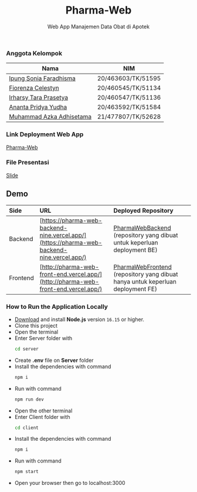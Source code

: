 <h1 align="center">
  Pharma-Web
</h1>

<p align="center">Web App Manajemen Data Obat di Apotek</p><br>

### Anggota Kelompok
| Nama                     | NIM                |
| ------------------------ | ------------------ |
| [Ipung Sonia Faradhisma](https://www.github.com/ipungsonia) | 20/463603/TK/51595 |
| [Fiorenza Celestyn](https://github.com/clstyn)              | 20/460545/TK/51134 |
| [Irharsy Tara Prasetya](https://github.com/Iyas-Tr)         | 20/460547/TK/51136 |
| [Ananta Pridya Yudha](https://github.com/anantapridya)      | 20/463592/TK/51584 |
| [Muhammad Azka Adhisetama](https://github.com/Adhisetama)   | 21/477807/TK/52628 |

### Link Deployment Web App

<a href='https://pharma-web-front-end.vercel.app'>Pharma-Web</a>


### File Presentasi 

<a href='https://docs.google.com/presentation/d/1f-OSRcQRsA96ba44pwoI7VQwJeO-mhkw/edit?usp=sharing&ouid=114844380046633974028&rtpof=true&sd=true'>Slide</a>

## Demo

| Side | URL     | Deployed Repository  |
| :-------- | :------- | :------------------------- |
| Backend | [https://pharma-web-backend-nine.vercel.app/](https://pharma-web-backend-nine.vercel.app/) | [PharmaWebBackend](https://github.com/anantapridya/PharmaWebBackend) (repository yang dibuat untuk keperluan deployment BE) |
| Frontend | [http://pharma-web-front-end.vercel.app/](http://pharma-web-front-end.vercel.app/) | [PharmaWebFrontend](https://github.com/anantapridya/PharmaWebFrontEnd) (repository yang dibuat hanya untuk keperluan deployment FE)|


### How to Run the Application Locally

- [Download](https://nodejs.org/en/download/) and install **Node.js** version `16.15` or higher.
- Clone this project
- Open the terminal
- Enter Server folder with
  ```bash
  cd server
  ```
- Create **.env** file on **Server** folder
- Install the dependencies with command
  ```bash
  npm i
  ```
- Run with command
  ```bash
  npm run dev
  ```
- Open the other terminal
- Enter Client folder with
  ```bash
  cd client
  ```
- Install the dependencies with command
  ```bash
  npm i
  ```
- Run with command
  ```bash
  npm start
  ```
- Open your browser then go to localhost:3000
